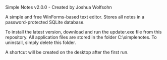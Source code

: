 
Simple Notes v2.0.0 - Created by Joshua Wolfsohn

A simple and free WinForms-based text editor. Stores all notes in a password-protected SQLite database.

To install the latest version, download and run the updater.exe file from this repository. All application files are stored in the folder C:\simplenotes\. To uninstall, simply delete this folder.

A shortcut will be created on the desktop after the first run.
